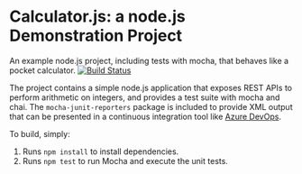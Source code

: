 Calculator.js: a node.js Demonstration Project
==============================================
An example node.js project, including tests with mocha, that behaves like
a pocket calculator.
[![Build Status](https://dev.azure.com/ajeetmind40/Integrating%20External%20Source%20Control%20with%20Azure%20Pipelines/_apis/build/status/ajeetmind40.calculator?branchName=master)](https://dev.azure.com/ajeetmind40/Integrating%20External%20Source%20Control%20with%20Azure%20Pipelines/_build/latest?definitionId=25&branchName=master)

The project contains a simple node.js application that exposes REST APIs
to perform arithmetic on integers, and provides a test suite with mocha
and chai.  The `mocha-junit-reporters` package is included to provide XML
output that can be presented in a continuous integration tool like
[Azure DevOps](https://azure.com/devops).

To build, simply:

1. Runs `npm install` to install dependencies.
2. Runs `npm test` to run Mocha and execute the unit tests.

